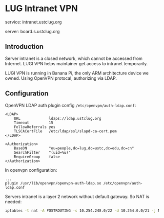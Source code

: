 # LUG Intranet VPN

service: intranet.ustclug.org

server: board.s.ustclug.org

## Introduction

Server intranet is a closed network, which cannot be accessed from Internet.  LUGI VPN helps maintainer get access to intranet temporarily.

LUGI VPN is running in Banana Pi, the only ARM architecture device we owned. Using OpenVPN protocal, authorizing via LDAP.

## Configuration

OpenVPN LDAP auth plugin config `/etc/openvpn/auth-ldap.conf`:

```
<LDAP>
	URL             ldaps://ldap.ustclug.org
	Timeout         15
	FollowReferrals yes
	TLSCACertFile   /etc/ldap/ssl/slapd-ca-cert.pem
</LDAP>

<Authorization>
	BaseDN          "ou=people,dc=lug,dc=ustc,dc=edu,dc=cn"
	SearchFilter    "(uid=%u)"
	RequireGroup    false
</Authorization>
```

In openvpn configuration:

```
...
plugin /usr/lib/openvpn/openvpn-auth-ldap.so /etc/openvpn/auth-ldap.conf
```

Servers intranet is a layer 2 network without default gateway. So NAT is needed:

```sh
iptables -t nat -A POSTROUTING -s 10.254.248.0/22 -d 10.254.0.0/21 -j MASQUERAD
```

